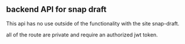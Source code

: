 ## backend API for snap draft

This api has no use outside of the functionality with the site snap-draft.

all of the route are private and require an authorized jwt token.